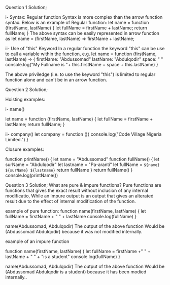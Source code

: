 Question 1 Solution;

i- Syntax:
Regular function Syntax is more complex than the arrow function syntax.
Below is an example of Regular function:
let name = function (firstName, lastName) {
    let fullName = firstName + lastName;
    return fullName;
}
The above syntax can be easily represented in arrow function as
let name = (firstName, lastName) => firstName + lastName;

ii- Use of "this" Keyword
In a regular function the keyword "this" can be use to call a variable within the function, e.g.
let name = function (firstName, lastName) => {
    firstName: "Abdussomad"
    lastName: "Abdulqodir"
    space: " "
    console.log("My Fullname is "+ this.firstName + space + this.lastName)
}

The above priviledge (i.e. to use the keyword "this")  is limited to regular function alone and can't be in an arrow function.

Question 2 Solution;

Hoisting examples:

i- name()

let name = function (firstName, lastName) {
    let fullName = firstName + lastName;
    return fullName;
}

ii- company()
let company = function (){
    console.log("Code Village Nigeria Limited.")
}

Closure examples:

function printName() {
    let name = "Abdussomad"
    function fullName() {
        let surName = "Abdulqodir"
        let lastname = "Pa-aranti"
        let fullName = `${name} ${surName} ${lastname}`
        return fullName
    }
    return fullName()
}
console.log(printName())


Question 3 Solution;
What are pure & impure functions?
Pure functions are functions that gives the exact result without inclusion of any internal modificatio, While an impure output is an output that gives an alterated result due to the effect  of internal modification of the function.

example of pure function:
function name(firstName, lastName) {
    let fullName = firstName + " " + lastName
    console.log(fullName)
}

name(Abdussomad, Abdulqodir) 
The output of the above function Would be (Abdussomad Abdulqodir) because it was not modified internally.

example of an impure function

function name(firstName, lastName) {
    let fullName = firstName +" " + lastName + " " + "is a student"
    console.log(fullName)
}

name(Abdussomad, Abdulqodir) 
The output of the above function Would be (Abdussomad Abdulqodir is a student) because it has been modied internally..